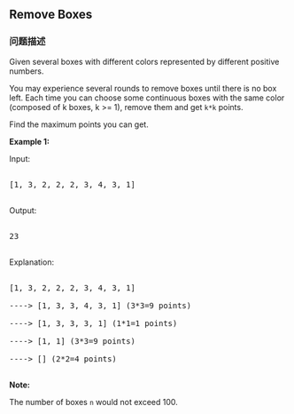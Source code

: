## Remove Boxes  
### 问题描述
Given several boxes with different colors represented by different positive numbers. <br />
You may experience several rounds to remove boxes until there is no box left. Each time you can choose some continuous boxes with the same color (composed of k boxes, k >= 1), remove them and get `k*k` points.<br />
Find the maximum points you can get.


**Example 1:**<br>
Input: 
<pre>
[1, 3, 2, 2, 2, 3, 4, 3, 1]
</pre>
Output:
<pre>
23
</pre>
Explanation: 
<pre>
[1, 3, 2, 2, 2, 3, 4, 3, 1] 
----> [1, 3, 3, 4, 3, 1] (3*3=9 points) 
----> [1, 3, 3, 3, 1] (1*1=1 points) 
----> [1, 1] (3*3=9 points) 
----> [] (2*2=4 points)
</pre>


**Note:**
The number of boxes `n` would not exceed 100.

